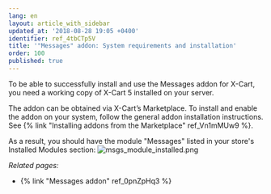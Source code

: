 ```yaml
---
lang: en
layout: article_with_sidebar
updated_at: '2018-08-28 19:05 +0400'
identifier: ref_4tbCTp5V
title: '"Messages" addon: System requirements and installation'
order: 100
published: true
---
```

To be able to successfully install and use the Messages addon for X-Cart, you need a working copy of X-Cart 5 installed on your server.

The addon can be obtained via X-Cart’s Marketplace. To install and enable the addon on your system, follow the general addon installation instructions. See {% link "Installing addons from the Marketplace" ref_Vn1mMUw9 %}.

As a result, you should have the module "Messages" listed in your store's Installed Modules section:
![msgs_module_installed.png]({{site.baseurl}}/attachments/ref_4tbCTp5V/msgs_module_installed.png)


_Related pages:_

*   {% link "Messages addon" ref_0pnZpHq3 %}